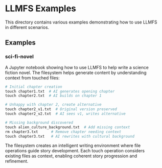# LLMFS Examples

This directory contains various examples demonstrating how to use LLMFS in different scenarios.

## Examples

### sci-fi-novel
A Jupyter notebook showing how to use LLMFS to help write a science fiction novel. The filesystem helps generate content by understanding context from touched files:

```python
# Initial chapter creation
touch chapter1.txt  # AI generates opening chapter
touch chapter2.txt  # AI builds on chapter 1

# Unhappy with chapter 2, create alternative
touch chapter2_v1.txt  # Original version preserved
touch chapter2_v2.txt  # AI sees v1, writes alternative

# Missing background discovered
touch alien_culture_background.txt  # Add missing context
rm chapter3.txt      # Remove chapter needing context
touch chapter3.txt   # AI rewrites with cultural background
```

The filesystem creates an intelligent writing environment where file operations guide story development. Each touch operation considers existing files as context, enabling coherent story progression and refinement.
